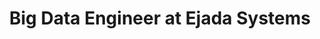 ---
title: "Big Data Engineer at Ejada Systems"
logo: "/images/companies/ejada_logo.jpeg"
description: "- Contributed to developing a full-stack name matching engine enterprise applications using React, Spring Boot, and Apache Solr, deployed on PostgreSQL, Oracle, and SQL Server.\n
- Contributed to developing a real-time streaming platform using Apache Flink, with integrations including Kafka, HDFS, GoRules, and JDBC.\n
- Handled deployments, server management, disaster recovery, and client-side support across multiple environments and multiple clients.\n - Worked across the full stack and directly with big data tools and rule engines to deliver reliable, scalable systems."
startDate: "2023-08-03"
endDate: "2025-12-31"
current: true
techs: ["Flink", "Kafka", "Docker", "MS SQL", "Oracle", "Java", "Spring Boot", "React"]
location: "Alexandria, EG → Riyadh, SA"
workType: "onsite"
--- 